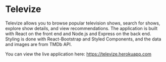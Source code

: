 <h1>Televize</h1>

Televize allows you to browse popular television shows, search for shows, explore show details, and view recommendations. The application is built with React on the front end and Node.js and Express on the back end. Styling is done with React-Bootstrap and Styled Components, and the data and images are from TMDb API. 

You can view the live application here: https://televize.herokuapp.com
